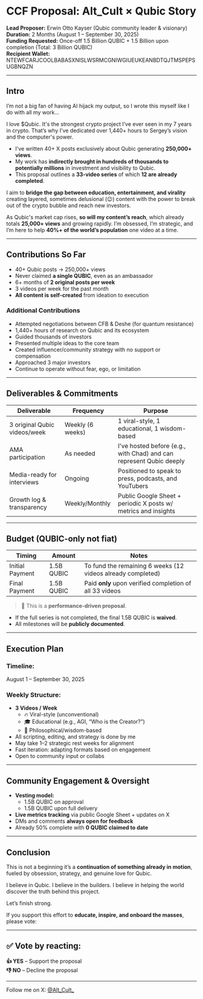 # CCF Proposal: Alt_Cult × Qubic Story

**Lead Proposer:** Erwin Otto Kayser (Qubic community leader & visionary)  
**Duration:** 2 Months (August 1 – September 30, 2025)  
**Funding Requested:** Once-off 1.5 Billion QUBIC + 1.5 Billion upon completion (Total: 3 Billion QUBIC)  
**Recipient Wallet:** NTEWFCARJCOOLBABASXNISLWSRMCGNIWGIUEUKEANBDTQJTMSPEPSUGBNQZN

---

## Intro

I’m not a big fan of having AI hijack my output, so I wrote this myself like I do with all my work…

I love $Qubic. It's the strongest crypto project I’ve ever seen in my 7 years in crypto. That’s why I’ve dedicated over 1,440+ hours to Sergey’s vision and the computer's power.

- I've written 40+ X posts exclusively about Qubic generating **250,000+ views**.
- My work has **indirectly brought in hundreds of thousands to potentially millions** in investment and visibility to Qubic.
- This proposal outlines a **33-video series** of which **12 are already completed**.

I aim to **bridge the gap between education, entertainment, and virality** creating layered, sometimes delusional (😉) content with the power to break out of the crypto bubble and reach new investors.

As Qubic's market cap rises, **so will my content’s reach**, which already totals **25,000+ views** and growing rapidly. I’m obsessed, I’m strategic, and I’m here to help **40%+ of the world’s population** one video at a time.

---

## Contributions So Far

- 40+ Qubic posts → 250,000+ views
- Never claimed **a single QUBIC**, even as an ambassador
- 6+ months of **2 original posts per week**
- 3 videos per week for the past month
- **All content is self-created** from ideation to execution

### Additional Contributions

- Attempted negotiations between CFB & Deshe (for quantum resistance)
- 1,440+ hours of research on Qubic and its ecosystem
- Guided thousands of investors
- Presented multiple ideas to the core team
- Created influencer/community strategy with no support or compensation
- Approached 3 major investors
- Continue to operate without fear, ego, or limitation

---

## Deliverables & Commitments

| Deliverable                     | Frequency        | Purpose                                                                 |
|--------------------------------|------------------|-------------------------------------------------------------------------|
| 3 original Qubic videos/week   | Weekly (6 weeks) | 1 viral-style, 1 educational, 1 wisdom-based                            |
| AMA participation              | As needed        | I've hosted before (e.g., with Chad) and can represent Qubic deeply     |
| Media-ready for interviews     | Ongoing          | Positioned to speak to press, podcasts, and YouTubers                   |
| Growth log & transparency      | Weekly/Monthly   | Public Google Sheet + periodic X posts w/ metrics and insights          |

---

## Budget (QUBIC-only not fiat)

| Timing          | Amount        | Notes                                                                 |
|-----------------|---------------|-----------------------------------------------------------------------|
| Initial Payment | 1.5B QUBIC    | To fund the remaining 6 weeks (12 videos already completed)           |
| Final Payment   | 1.5B QUBIC    | Paid **only** upon verified completion of all 33 videos               |

> 📌 This is a **performance-driven proposal**.

- If the full series is not completed, the final 1.5B QUBIC is **waived**.
- All milestones will be **publicly documented**.

---

## Execution Plan

### Timeline:
August 1 – September 30, 2025

### Weekly Structure:
- **3 Videos / Week**
  - 🔥 Viral-style (unconventional)
  - 🎓 Educational (e.g., AGI, “Who is the Creator?”)
  - 🧠 Philosophical/wisdom-based
- All scripting, editing, and strategy is done by me
- May take 1–2 strategic rest weeks for alignment
- Fast iteration: adapting formats based on engagement
- Open to community input or collabs

---

## Community Engagement & Oversight

- **Vesting model:**
  - 1.5B QUBIC on approval
  - 1.5B QUBIC upon full delivery
- **Live metrics tracking** via public Google Sheet + updates on X
- DMs and comments **always open for feedback**
- Already 50% complete with **0 QUBIC claimed to date**

---

## Conclusion

This is not a beginning it’s a **continuation of something already in motion**, fueled by obsession, strategy, and genuine love for Qubic.

I believe in Qubic. I believe in the builders. I believe in helping the world discover the truth behind this project.

Let’s finish strong.

If you support this effort to **educate, inspire, and onboard the masses**, please vote:

---

## ✅ Vote by reacting:
**👍 YES** – Support the proposal  
**👎 NO** – Decline the proposal  

---

Follow me on X: [@Alt_Cult_](https://x.com/Alt_Cult_)
